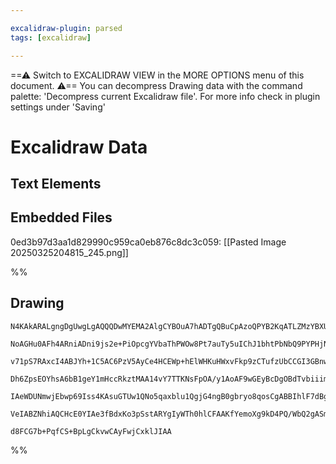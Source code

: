 ```yaml
---

excalidraw-plugin: parsed
tags: [excalidraw]

---
```

==⚠  Switch to EXCALIDRAW VIEW in the MORE OPTIONS menu of this document. ⚠== You can decompress Drawing data with the command palette: 'Decompress current Excalidraw file'. For more info check in plugin settings under 'Saving'


# Excalidraw Data

## Text Elements
## Embedded Files
0ed3b97d3aa1d829990c959ca0eb876c8dc3c059: [[Pasted Image 20250325204815_245.png]]

%%
## Drawing
```compressed-json
N4KAkARALgngDgUwgLgAQQQDwMYEMA2AlgCYBOuA7hADTgQBuCpAzoQPYB2KqATLZMzYBXUtiRoIACyhQ4zZAHoFAc0JRJQgEYA6bGwC2CgF7N6hbEcK4OCtptbErHALRY8RMpWdx8Q1TdIEfARcZgRmBShcZQUebQBObR4aOiCEfQQOKGZuAG1wMFAwYogSbggAGQAVKp5mAAkARQA2XABWAGZGxoB2SQBpZVx9DoBHFOLIWERywn1opH4SzG5n

NoAGHu0AFh4ARniADni9js2e+PiOpcgYVbaThPWOw8Pt7auTy5uIChJ1bhtPbNbQ9PYPHjNDYdHrbWE/SQIQjKaTceLrOLrQ4PI57banQ7reI/azKYLcdY/ZhQUhsADWCAAwmx8GxSOUadZmHBcIEshMSppcNg6cpaUIOMRmaz2RJORxubzMlABZAAGaEfD4ADKsHJEkEHlVEGptIZAHV/pJuHwCgIafSELqYPr0Iayj9xSiOOEcmg9j82DzsGo7

v71pS7RAxcI4ABJYh+1C5AC6PzV5AyCe4HCEWp+hElWHKuHWxvFkp9zCTufzUbCCGI3GBnwOD2uUcYLHYXH9e0jkwYTFYnAAcpwxNxtq93ns9jxiVHCMwACJpKCN7hqghhH6aYSSgCiwQyWRrefwPyEcGIuA3Tf9sIXnWa8TaPF2PyIHDpOYvX7YEVNzQGkhAQKkoigIQkwgRBJULZRjQ1YJswkdZGw6TR4h6YgOlwXA9mIQ4F0udZsDfeI8HQzR

Dh6ZpsEOYhsA6bB1geY1mHccRkztMAA14vY7TTKNsFpOA/y1AoAF9wGEyBcDgOBdTvbiiimREMnKW9SF/JYGEIBAKAAIWFUUKylFk2XKABiNU7PsgUIGwEQ+SgOMN30XUzSZSzZXQay9gQQLAsc5zSFc9z0hMkUYwlCyZQ5cgFR5VzQpc5VIv0AAxTUdT1biTRZD0Cic9KskyrzHUtYgATQW0SjCiKPMqhlnVdQqjT0xqMo8gAlYRvV9ZsurKtyP

IAeWDUNmwjEbwp69Iss4KAsuGTUw1QNo5qaxblu1QgjG4ngB0gbryo8qosCgABBIhlF7dBgjVFVtoWzyolIG7wrYChEVwB9UFrS8SrOsb0kPSVru+36QgBiBeVpKhXvO9IocRqp4AK8zHM42ktQADW4KEtg6Fs2nJ5pmm2dZmnqgRRJZfAAE0ibBJJthfU4eEOectpKow2AMbg1MgegCDA5tpORsH9H6uKqxg7G9LFEh9sOm0TujUhVY3cS0D5ko

VeIABZNhiAQCHcE0YIAe3fBdxKo3pSstARYgIyWTh0hlCFAAKfYemoXg9kD4PQ/WbQ2gASmNXqEGUPNeXKb2/Z4M4g7TyleHT1AI+jiApZB0aWoQSaoB7c86xKDNhgQOOi21jhENdqNMitm3uFA8CRKIPXUC7n4OFrzvSDAwMhCgb9uK7wuSjsAArBBsGybUh7gU3zct63gNQO2HZKYVy8YKpBfwYWo2mAqwmCZee2NZzqQMDGZjQIGAKA22d27w

d8FCG7b+PqfCS+BpLgCkvwCAyFwjCxklJIAA
```
%%